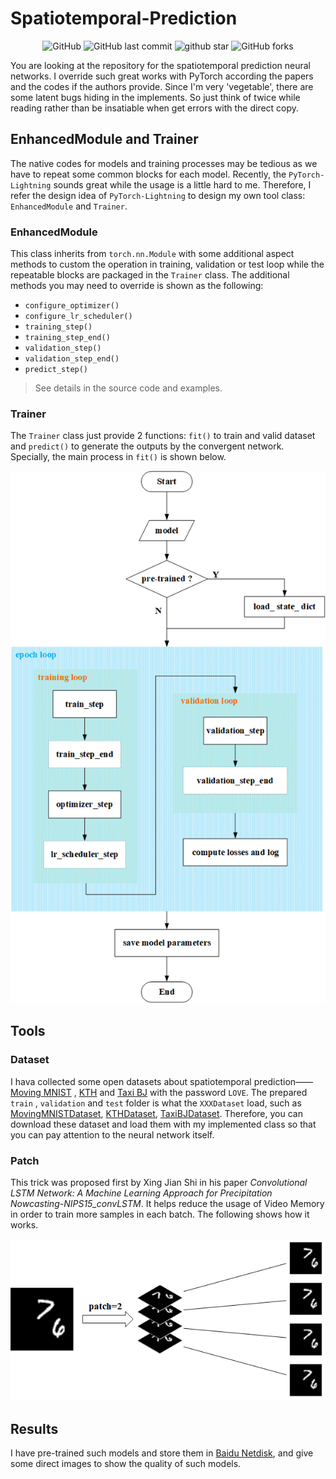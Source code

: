 # Spatiotemporal-Prediction

<p align="center">
    <img alt="GitHub" src="https://img.shields.io/github/license/dreaming-coder/Spatiotemporal-Prediction">
    <img alt="GitHub last commit" src="https://img.shields.io/github/last-commit/dreaming-coder/Spatiotemporal-Prediction">
    <img src="https://img.shields.io/github/stars/dreaming-coder/Spatiotemporal-Prediction?style=social" alt="github star"/>
    <img alt="GitHub forks" src="https://img.shields.io/github/forks/dreaming-coder/Spatiotemporal-Prediction?style=social">
</p>

You are looking at the repository for the spatiotemporal prediction neural networks. I override such great works with
PyTorch according the papers and the codes if the authors provide. Since I'm very 'vegetable', there are some latent
bugs hiding in the implements. So just think of twice while reading rather than be insatiable when get errors with the
direct copy.

## EnhancedModule and Trainer

The native codes for models and training processes may be tedious as we have to repeat some common blocks for each
model. Recently, the `PyTorch-Lightning` sounds great while the usage is a little hard to me. Therefore, I refer the
design idea of `PyTorch-Lightning` to design my own tool class: `EnhancedModule` and `Trainer`.

### EnhancedModule

This class inherits from `torch.nn.Module` with some additional aspect methods to custom the operation in training,
validation or test loop while the repeatable blocks are packaged in the `Trainer` class. The additional methods you may
need to override is shown as the following:

- `configure_optimizer()`
- `configure_lr_scheduler()`
- `training_step()`
- `training_step_end()`
- `validation_step()`
- `validation_step_end()`
- `predict_step()`

> See details in the source code and examples.

### Trainer

The `Trainer` class just provide 2 functions: `fit()` to train and valid dataset and `predict()` to generate the outputs
by the convergent network. Specially, the main process in `fit()` is shown below.
<p align="center">
    <img src="resources/imgs/trainer-process.png" />
</p>

## Tools

### Dataset

I hava collected some open datasets about spatiotemporal
prediction——<a href="https://pan.baidu.com/s/1XGZFQuu-4RXEntiVnQ-GVw">Moving MNIST</a>
, <a href="https://pan.baidu.com/s/1A4OPwg7cMoXCZtYYfkYFJA">KTH</a>
and <a href="https://pan.baidu.com/s/13x3VGEFLIUm2o284glxv_g">Taxi BJ</a> with the password `LOVE`. The prepared `train`
, `validation` and `test` folder is what the `XXXDataset` load, such
as <a href="./src/utils/data/MovingMNISTDataset.py">MovingMNISTDataset</a>,
<a href="./src/utils/data/KTHDataset.py">KTHDataset</a>, <a href="./src/utils/data/TaxiBJDataset.py">TaxiBJDataset</a>.
Therefore, you can download these dataset and load them with my implemented class so that you can pay attention to the
neural network itself.

### Patch

This trick was proposed first by Xing Jian Shi in his paper _Convolutional LSTM Network: A Machine Learning Approach for
Precipitation Nowcasting-NIPS15_convLSTM_. It helps reduce the usage of Video Memory in order to train more samples in
each batch. The following shows how it works.
<p align="center">
    <img src="resources/imgs/patch.png" />
</p>

## Results

I have pre-trained such models and store them in <a href="https://pan.baidu.com/s/1-ADwWrq2iIfpACmaTrJQZg?pwd=LOVE">
Baidu Netdisk</a>, and give some direct images to show the quality of such models.